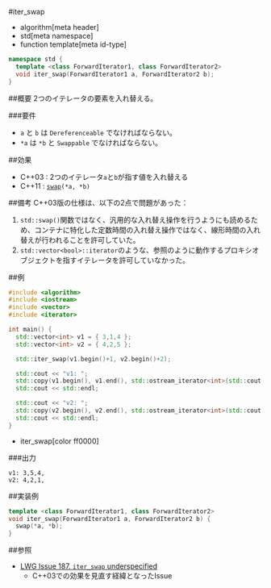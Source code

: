 #iter_swap
* algorithm[meta header]
* std[meta namespace]
* function template[meta id-type]

```cpp
namespace std {
  template <class ForwardIterator1, class ForwardIterator2>
  void iter_swap(ForwardIterator1 a, ForwardIterator2 b);
}
```

##概要
2つのイテレータの要素を入れ替える。


###要件
- `a` と `b` は `Dereferenceable` でなければならない。
- `*a` は `*b` と `Swappable` でなければならない。


##効果
- C++03 : 2つのイテレータ`a`と`b`が指す値を入れ替える
- C++11 : [`swap`](/reference/utility/swap.md)`(*a, *b)`


##備考
C++03版の仕様は、以下の2点で問題があった：

1. `std::swap()`関数ではなく、汎用的な入れ替え操作を行うようにも読めるため、コンテナに特化した定数時間の入れ替え操作ではなく、線形時間の入れ替えが行われることを許可していた。
2. `std::vector<bool>::iterator`のような、参照のように動作するプロキシオブジェクトを指すイテレータを許可していなかった。


##例
```cpp
#include <algorithm>
#include <iostream>
#include <vector>
#include <iterator>

int main() {
  std::vector<int> v1 = { 3,1,4 };
  std::vector<int> v2 = { 4,2,5 };

  std::iter_swap(v1.begin()+1, v2.begin()+2);

  std::cout << "v1: ";
  std::copy(v1.begin(), v1.end(), std::ostream_iterator<int>(std::cout, ","));
  std::cout << std::endl;

  std::cout << "v2: ";
  std::copy(v2.begin(), v2.end(), std::ostream_iterator<int>(std::cout, ","));
  std::cout << std::endl;
}
```
* iter_swap[color ff0000]

###出力
```
v1: 3,5,4,
v2: 4,2,1,
```


##実装例
```cpp
template <class ForwardIterator1, class ForwardIterator2>
void iter_swap(ForwardIterator1 a, ForwardIterator2 b) {
  swap(*a, *b);
}
```


##参照
- [LWG Issue 187. `iter_swap` underspecified](http://www.open-std.org/jtc1/sc22/wg21/docs/lwg-defects.html#187)
    - C++03での効果を見直す経緯となったIssue

